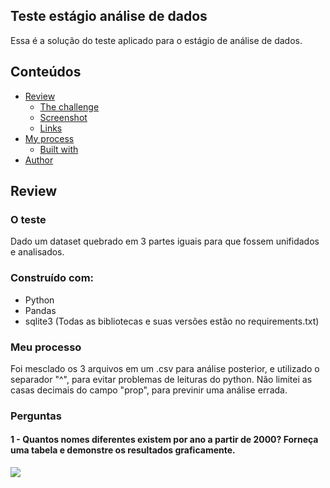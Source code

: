 ## Teste estágio análise de dados

Essa é a solução do teste aplicado para o estágio de análise de dados.

## Conteúdos

- [Review](#review)
  - [The challenge](#the-challenge)
  - [Screenshot](#screenshot)
  - [Links](#links)
- [My process](#my-process)
  - [Built with](#built-with)
- [Author](#author)

## Review

### O teste

Dado um dataset quebrado em 3 partes iguais para que fossem unifidados e analisados.

### Construído com:

- Python
- Pandas 
- sqlite3
(Todas as bibliotecas e suas versões estão no requirements.txt)


### Meu processo

Foi mesclado os 3 arquivos em um .csv para análise posterior, e utilizado o separador "^", para evitar problemas de leituras do python. Não limitei as casas decimais do campo "prop", para previnir uma análise errada. 

### Perguntas

#### 1 - Quantos nomes diferentes existem por ano a partir de 2000? Forneça uma tabela e demonstre os resultados graficamente.

![](/images/images\1.png.png)
